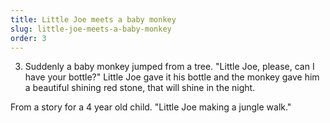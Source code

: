 ```yaml
---
title: Little Joe meets a baby monkey
slug: little-joe-meets-a-baby-monkey
order: 3
---
```


3. Suddenly a baby monkey jumped from a tree.
   "Little Joe, please, can I have your bottle?" Little Joe gave it his bottle and the monkey gave him a beautiful shining red stone, that will shine in the night.

From a story for a 4 year old child.
"Little Joe making a jungle walk."
